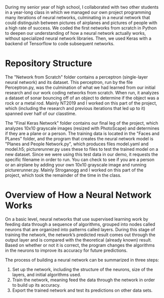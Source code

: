 During my senior year of high school, I collaborated with two other students in a year-long class in which we managed our own project programming many iterations of neural networks, culminating in a neural network that could distinguish between pictures of airplanes and pictures of people with a high rate of success. We coded the first networks from scratch in Python to deepen our understanding of how a neural network actually works, without specialized neural network libraries. Then, we used Keras with a backend of Tensorflow to code subsequent networks.

# Repository Structure

The "Network from Scratch" folder contains a perceptron (single-layer neural network) and its dataset. This perceptron, run by the file Perceptron.py, was the culmination of what we had learned from our initial research and our work coding networks from scratch. When run, it analyzes a dataset of sonar bouncing off of an object to determine if the object was a rock or a metal rod. Mainly NT2019 and I worked on this part of the project, which (including the research and previous iterations that led up to it) spanned over half of our classtime.

The "Final Keras Network" folder contains our final leg of the project, which analyzes 10x10 grayscale images (resized with PhotoScape) and determines if they are a plane or a person. The training data is located in the "Faces and PLanes" folder, and the program that creates the neural network model is "Planes and People Network.py", which produces files model.yaml and model.h5; picturerunner.py uses these to files to test the trained model on a new dataset. Since we were using this test data in our demo, it requests the specific filename in order to run. You can check to see if you are a person or an airplane by adding your own 10x10 grayscale image and running picturerunner.py. Mainly Stroganogg and I worked on this part of the project, which took the remainder of the time in the class.

# Overview of How a Neural Network Works

On a basic level, neural networks that use supervised learning work by feeding data through a sequence of algorithms, grouped into nodes called neurons that are organized into patterns called layers. During this stage of training the network, the network’s predicted result comes out through the output layer and is compared with the theoretical (already known) result. Based on whether or not it is correct, the program changes the algorithms in the neurons to improve its accuracy for future predictions. 

The process of building a neural network can be summarized in three steps:
1. Set up the network, including the structure of the neurons, size of the layers, and initial algorithms used.
2. Train the network, meaning feed the data through the network in order to build up its accuracy.
3. Export the trained network and test its predictions on other data sets.
